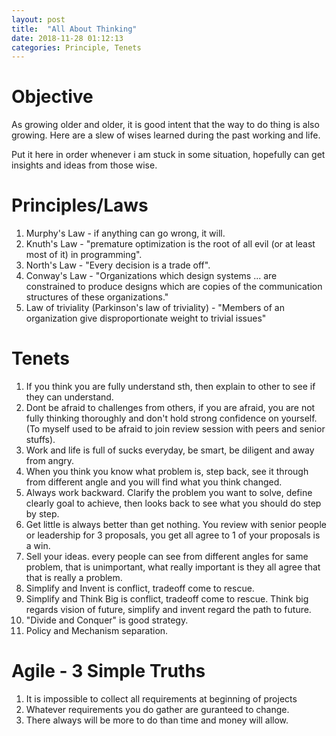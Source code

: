 ```yaml
---
layout: post
title:  "All About Thinking"
date: 2018-11-28 01:12:13
categories: Principle, Tenets
---
```


# Objective
As growing older and older, it is good intent that the way to do thing is also growing. Here are a slew of wises learned during the past working and life. 

Put it here in order whenever i am stuck in some situation, hopefully can get insights and ideas from those wise. 

# Principles/Laws

1. Murphy's Law - if anything can go wrong, it will. 
2. Knuth's Law - "premature optimization is the root of all evil (or at least most of it) in programming".
3. North's Law - "Every decision is a trade off".
4. Conway's Law - "Organizations which design systems ... are constrained to produce designs which are copies of the communication structures of these organizations."
5. Law of triviality (Parkinson's law of triviality) - "Members of an organization give disproportionate weight to trivial issues"

# Tenets

1. If you think you are fully understand sth, then explain to other to see if they can understand.
2. Dont be afraid to challenges from others, if you are afraid, you are not fully thinking thoroughly and don't hold strong confidence on yourself. (To myself used to be afraid to join review session with peers and senior stuffs).
3. Work and life is full of sucks everyday, be smart, be diligent and away from angry.
4. When you think you know what problem is, step back, see it through from different angle and you will find what you think changed.
5. Always work backward. Clarify the problem you want to solve, define clearly goal to achieve, then looks back to see what you should do step by step.
6. Get little is always better than get nothing. You review with senior people or leadership for 3 proposals, you get all agree to 1 of your proposals is a win.
7. Sell your ideas. every people can see from different angles for same problem, that is unimportant, what really important is they all agree that that is really a problem.
8. Simplify and Invent is conflict, tradeoff come to rescue.
9. Simplify and Think Big is conflict, tradeoff come to rescue. Think big regards vision of future, simplify and invent regard the path to future.
10. "Divide and Conquer" is good strategy.
11. Policy and Mechanism separation. 


# Agile - 3 Simple Truths

1. It is impossible to collect all requirements at beginning of projects
2. Whatever requirements you do gather are guranteed to change.
3. There always will be more to do than time and money will allow.


